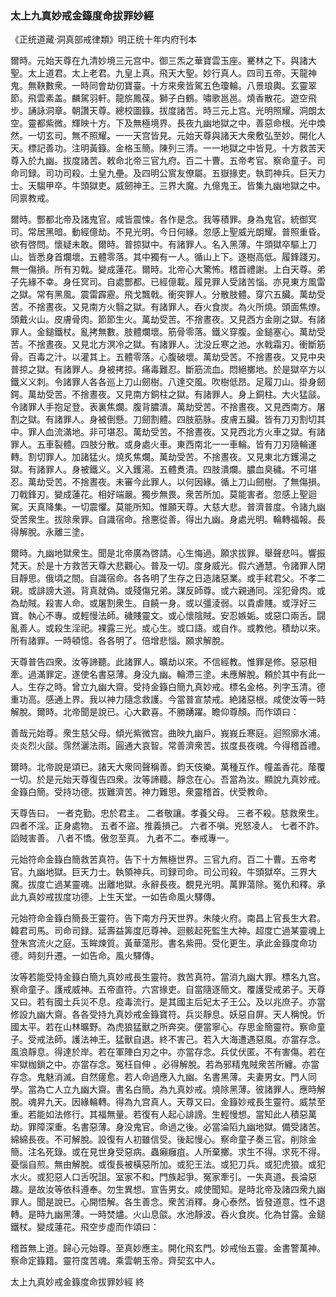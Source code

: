 ### 太上九真妙戒金籙度命拔罪妙經

《正统道藏·洞真部戒律類》明正统十年内府刊本

爾時。元始天尊在九清妙境三元宫中。御三炁之華寶雲玉座。騫林之下。與諸大聖。太上道君。太上老君。九皇上真。飛天大聖。妙行真人。四司五帝。天龍神鬼。無鞅數衆。一時同會劫仞寶臺。十方來衆皆駕五色瓊輪。八景琅輿。玄靈翠節。飛雲素盖。麟駕羽軒。龍旂鳳葆。獅子白鶴。嘯歌邕邕。燒香散花。遊空飛步。誦詠洞章。朝讚天尊。總校圖籙。拔度諸苦。時三元上宫。光明照耀。洞朗太空。靈都紫微。輝映十方。下及無極境界。長夜九幽地獄之中。善惡命根。光中煥然。一切玄司。無不照耀。一一天宫皆見。元始天尊與諸天大衆敷弘至妙。開化人天。標記善功。注明黃籙。金格玉簡。陳列三清。一一地獄之中皆見。十方救苦天尊入於九幽。拔度諸苦。敕命北帝三官九府。百二十曹。五帝考官。察命童子。司命司録。司功司殺。土皇九壘。及四明公賔友僚屬。五嶽掾吏。執罰神兵。巨天力士。天騶甲卒。牛頭獄吏。威劒神王。三界大魔。九億鬼王。皆集九幽地獄之中。同禀教戒。

爾時。酆都北帝及諸鬼官。咸皆震悚。各作是念。我等積罪。身為鬼官。統御㝠司。常居黑暗。動經億劫。不見光明。今日何緣。忽感上聖威光朗耀。普照重昏。欲有啓問。懷疑未敢。爾時。普掠獄中。有諸罪人。名入黑薄。牛頭獄卒驅上刀山。皆悉身首爛壞。五體零落。其中獨有一人。循山上下。逐樹高低。履鋒踐刃。無一傷損。所有刃戟。變成蓮花。爾時。北帝心大驚怖。稽首禮謝。上白天尊。弟子先緣不幸。身任㝠司。自處酆都。已經億載。履見罪人受諸苦惱。亦見東方風雷之獄。常有黑風。震雷霹靂。飛戈飄戟。衝突罪人。分散肢體。穿穴五臟。萬劫受苦。不捨晝夜。又見南方火翳之獄。有諸罪人。吞火食炭。為火所燒。頭面焦燎。頭戴火山。皮膚骨肉。節節生火。萬劫受苦。不捨晝夜。又見西方金剛之獄。有諸罪人。金鎚鐵杖。亂拷無數。肢體爛壞。筋骨零落。鐵义穿腹。金鎚塞心。萬劫受苦。不捨晝夜。又見北方溟冷之獄。有諸罪人。沈没丘寒之池。水戟霜刃。衝斷筋骨。百毒之汁。以灌其上。五體零落。心腹破壞。萬劫受苦。不捨晝夜。又見中央普掠之獄。有諸罪人。身被拷掠。痛毒難忍。斷筋流血。悶絕擲地。於是獄卒方以鐵义义刺。令諸罪人各各巡上刀山劒樹。八達交風。吹樹低昂。足履刀山。掛身劒鍔。萬劫受苦。不捨晝夜。又見南方銅柱之獄。有諸罪人。身上銅柱。大火猛𦦨。令諸罪人手抱足登。表裏焦爛。腹背膿潰。萬劫受苦。不捨晝夜。又見西南方。屠割之獄。有諸罪人。身被倒懸。刀劒割體。四肢筋脉。皮膚五臟。皆有刀刃割切其中。罪人血流滿地。非可堪忍。萬劫受苦。不捨晝夜。又見西北方火車之獄。有諸罪人。五車裂體。四肢分散。或身處火車。東西南北一一車輪。皆有刀刃隨輪運轉。割切罪人。加諸猛火。燒炙焦爛。萬劫受苦。不捨晝夜。又見東北方鑊湯之獄。有諸罪人。身被鐵义。义入鑊湯。五體煑漬。四肢潰爛。膿血臭穢。不可堪忍。萬劫受苦。不捨晝夜。未審今此罪人。以何因緣。循上刀山劒樹。了無傷損。刀戟鋒刃。變成蓮花。相好端嚴。獨步無畏。衆苦所加。莫能害者。忽感上聖迴駕。天真降集。一切震懼。莫能所知。惟願天尊。大慈大悲。普濟普度。令諸九幽受苦衆生。拔除衆罪。自識宿命。捨悪從善。得出九幽。身處光明。輪轉福報。長得解脫。永離三塗。

爾時。九幽地獄衆生。聞是北帝廣為啓請。心生悔過。願求拔罪。舉聲悲呌。響振梵天。於是十方救苦天尊大悲觀心。普及一切。度身威光。假六通慧。令諸罪人閉目靜思。俄頃之間。自識宿命。各各明了生存之日造諸惡業。或手弒君父。不孝二親。或誹謗大道。背真就偽。或殘傷兄弟。謀反師尊。或六親通同。淫犯骨肉。或為劫賊。殺害人命。或屠割衆生。自饒一身。或以彊淩弱。以貴虐賤。或浮好三寶。執心不專。或輕慢法師。穢賤靈文。或心懷陰賊。安忍嫉姤。或惡口兩舌。闘亂善人。或殺生淫祀。裸露三光。或心生。或口語。或自作。或教他。積劫以來。所有諸罪。一時頓憶。各各明了。倍增悲惱。願求解脫。

天尊普告四衆。汝等諦聽。此諸罪人。曠劫以來。不信經教。惟罪是修。惡惡相牽。過滿罪定。遂使名書惡薄。身没九幽。輪滯三塗。未應解脫。頼於其中有此一人。生存之時。曾立九幽大齋。受持金籙白簡九真妙戒。標名金格。列字玉清。德重功高。感通上界。我以神力隨念救護。今當普宣禁戒。絶諸惡根。咸使汝等一時解脫。爾時。北帝聞是說已。心大歡喜。不勝踴躍。瞻仰尊顏。而作頌曰：

善哉元始尊。衆生慈父母。傾光紫微宫。曲映九幽戶。峩峩丘寒庭。迴照廓水浦。炎炎烈火𦦨。霈然灑法雨。圓通大哀智。常善濟衆苦。拔度長夜魂。今得稽首禮。

爾時。北帝說是頌已。諸天大衆同聲稱善。鈞天伎樂。萬種互作。幢盖香花。䕃覆一切。於是元始天尊復告四衆。汝等諦聽。靜念在心。吾當為汝。顯說九真妙戒。金籙白簡。受持功德。拔難濟苦。神力難思。衆靈稽首。伏受教命。

天尊告曰。
一者克勤。忠於君主。
二者敬讓。孝養父母。
三者不殺。慈救衆生。
四者不淫。正身處物。
五者不盜。推義損己。
六者不嗔。兇怒凌人。
七者不詐。謟賊害善。
八者不憍。傲忽至真。
九者不二。奉戒專一。

元始符命金籙白簡救苦真符。告下十方無極世界。三官九府。百二十曹。五帝考官。九幽地獄。巨天力士。執領神兵。司録司命。司公司殺。牛頭獄卒。三界大魔。拔度亡過某靈魂。出離地獄。永辭長夜。覩見光明。萬罪蕩除。冤仇和釋。承此九真妙戒拔度功德。上生天堂。一如告命風火驛傳。

元始符命金籙白簡長王靈符。告下南方丹天世界。朱陵火府。南昌上官長生大君。 韓君司馬。司命司録。延壽益筭度厄尊神。迴骸起死監生大神。超度亡過某靈魂上登朱宫流火之庭。玉眸煉質。黃華蕩形。書名紫冊。受化更生。承此金籙度命功德。時刻升遷。一如告命。風火驛傳。

汝等若能受持金籙白簡九真妙戒長生靈符。救苦真符。當消九幽大罪。標名九宫。察命童子。護戒威神。五帝直符。六宮掾吏。自當隨逐簡文。覆護受戒弟子。天尊又曰。若有國土兵災不息。疫毒流行。是其國主后妃太子王公。及以兆庶子。亦當修設九幽大齋。各各受持九真妙戒金籙寶符。兵災靜息。妖惡自屏。天人稱悅。忻國太平。若在山林曠野。為虎狼猛獸之所奔突。便當寧心。存思金簡靈符。察命童子。受戒法師。護法神王。猛獸自退。終不害己。若入大海遭遇惡風。亦當存念。風浪靜息。得達於岸。若在軍陣白刃之中。亦當存念。兵仗伏匿。不有害傷。若在牢獄枷鎖之中。亦當存念。冤枉自伸 。必得解脫。若為邪精鬼賊衆苦所纏。亦當存念。鬼魅消滅。自然瘥愈。若人命過應入九幽。名書黑薄。夫妻男女。門人同學。當為亡人立九幽大齋。書名白簡。為九真妙戒。燒除黑薄。彼諸罪人。應時解脫。魂昇九天。因緣輪轉。得為九宫真人。天尊又曰。金籙妙戒長生靈符。威禁至重。若能如法修行。其福無量。若復有人起心誹謗。生輕慢想。當知此人積惡萬劫。罪障深重。名書惡薄。身没鬼官。命過之後。必當淪䧟九幽地獄。備受諸苦。綿綿長夜。不可解脫。設復有人初雖信受。後起慢心。察命童子奏三官。削除金簡。注名死錄。或在見世身受惡病。蟲癩癰疽。人所棄擲。求生不得。求死不得。憂惱自煎。無由解脫。或復長被橫惡所加。或犯王法。或犯刀兵。或犯虎狼。或犯水火。或犯惡人口舌呪詛。室家不和。門族起爭。冤家牽引。一失真道。長淪惡趣。是故汝等依科遵奉。勿生異想。宣告男女。咸使聞知。是時北帝及諸四衆九幽罪人。聞是說已。心開悟解。各生善念。衆苦消釋。身心泰然。皆發道意。性不退轉。是時九幽黑薄。一時焚燼。火山息燄。水池靜波。吞火食炭。化為甘露。金鎚鐵杖。變成蓮花。飛空步虛而作頌曰：

稽首無上道。歸心元始尊。至真妙應主。開化飛玄門。妙戒怡五靈。金書警萬神。察命定籙籍。靈符度苦魂。乘雲朝玉帝。齊契玄中人。

太上九真妙戒金籙度命拔罪妙經 終
